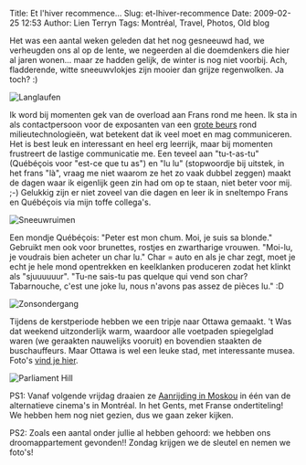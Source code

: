 Title: Et l'hiver recommence...
Slug: et-lhiver-recommence
Date: 2009-02-25 12:53
Author: Lien Terryn
Tags: Montréal, Travel, Photos, Old blog

Het was een aantal weken geleden dat het nog gesneeuwd had, we verheugden ons al op de lente, we negeerden al die doemdenkers die hier al jaren wonen... maar ze hadden gelijk, de winter is nog niet voorbij. Ach, fladderende, witte sneeuwvlokjes zijn mooier dan grijze regenwolken. Ja toch? :)

![Langlaufen](https://lh5.googleusercontent.com/-F24HGhK77jY/SY3X_epqIhI/AAAAAAAAF2k/eGUfBJccLzQ/s800/P1050839.JPG "Peter en Lien op de latten")

Ik word bij momenten gek van de overload aan Frans rond me heen. Ik sta in als contactpersoon voor de exposanten van een [grote beurs](http://www.americana.org/) rond milieutechnologieën, wat betekent dat ik veel moet en mag communiceren. Het is best leuk en interessant en heel erg leerrijk, maar bij momenten frustreert de lastige communicatie me. Een teveel aan "tu-t-as-tu" (Québéçois voor "est-ce que tu as") en "lu lu" (stopwoordje bij uitstek, in het frans "là", vraag me niet waarom ze het zo vaak dubbel zeggen) maakt de dagen waar ik eigenlijk geen zin had om op te staan, niet beter voor mij. ;-) Gelukkig zijn er niet zoveel van die dagen en leer ik in sneltempo Frans en Québéçois via mijn toffe collega's.

![Sneeuwruimen](https://lh4.googleusercontent.com/-umam0sWN8rI/SY3aEn1UUcI/AAAAAAAAF2k/XsuIq-fwC0c/s800/P1050855.JPG "Sneeuwruimen in Rue St. Jacques")

Een mondje Québéçois: "Peter est mon chum. Moi, je suis sa blonde." Gebruikt men ook voor brunettes, rostjes en zwartharige vrouwen. "Moi-lu, je voudrais bien acheter un char lu." Char = auto en als je char zegt, moet je echt je hele mond opentrekken en keelklanken produceren zodat het klinkt als "sjuuuuuur". "Tu-ne sais-tu pas quelque qui vend son char? Tabarnouche, c'est une joke lu, nous n'avons pas assez de pièces lu." :D

![Zonsondergang](https://lh6.googleusercontent.com/-d1XhY6ejV1k/SY3YyuNuc1I/AAAAAAAAF2k/nMuwVdCwPxM/s800/P1050841.JPG "Zonsondergang op Rue Guy")

Tijdens de kerstperiode hebben we een tripje naar Ottawa gemaakt. 't Was dat weekend uitzonderlijk warm, waardoor alle voetpaden spiegelglad waren (we geraakten nauwelijks vooruit) en bovendien staakten de buschauffeurs. Maar Ottawa is wel een leuke stad, met interessante musea. Foto's [vind je hier](https://picasaweb.google.com/Peter.Desmet/WinterInMontreal?authuser=0&authkey=Gv1sRgCITao7O5-oqlVw&feat=directlink).

![Parliament Hill](https://lh6.googleusercontent.com/-kwNUG0KpJD4/SY3VLun6WiI/AAAAAAAAF2k/SKATkEm4iuE/s800/P1050768.JPG "Parliament Hill")

PS1: Vanaf volgende vrijdag draaien ze [Aanrijding in Moskou](http://www.imdb.com/title/tt0948530) in één van de alternatieve cinema's in Montréal. In het Gents, met Franse ondertiteling! We hebben hem nog niet gezien, dus we gaan zeker kijken.

PS2: Zoals een aantal onder jullie al hebben gehoord: we hebben ons droomappartement gevonden!! Zondag krijgen we de sleutel en nemen we foto's!